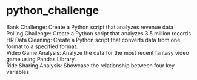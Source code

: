 # python_challenge

Bank Challenge: Create a Python script that analyzes revenue data<br>
Polling Challenge: Create a Python script that analyzes 3.5 million records <br>
HR Data Cleaning: Create a Python script that converts data from one format to a specified format.<br>
Video Game Analysis: Analyze the data for the most recent fantasy video game using Pandas Library.<br>
Ride Sharing Analysis: Showcase the relationship between four key variables

